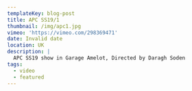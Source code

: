 ```yaml
---
templateKey: blog-post
title: APC SS19/1
thumbnail: /img/apc1.jpg
vimeo: 'https://vimeo.com/298369471'
date: Invalid date
location: UK
description: |
  APC SS19 show in Garage Amelot, Directed by Daragh Soden
tags:
  - video
  - featured
---
```


